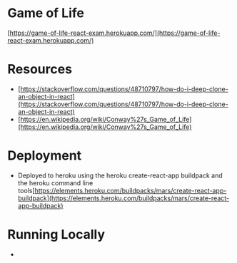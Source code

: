 Game of Life
========

[https://game-of-life-react-exam.herokuapp.com/](https://game-of-life-react-exam.herokuapp.com/)

Resources
=========
* [https://stackoverflow.com/questions/48710797/how-do-i-deep-clone-an-object-in-react](https://stackoverflow.com/questions/48710797/how-do-i-deep-clone-an-object-in-react)
* [https://en.wikipedia.org/wiki/Conway%27s_Game_of_Life](https://en.wikipedia.org/wiki/Conway%27s_Game_of_Life)

Deployment
=========

* Deployed to heroku using the heroku create-react-app buildpack and the heroku command line tools[https://elements.heroku.com/buildpacks/mars/create-react-app-buildpack](https://elements.heroku.com/buildpacks/mars/create-react-app-buildpack)

Running Locally
==========

* 
